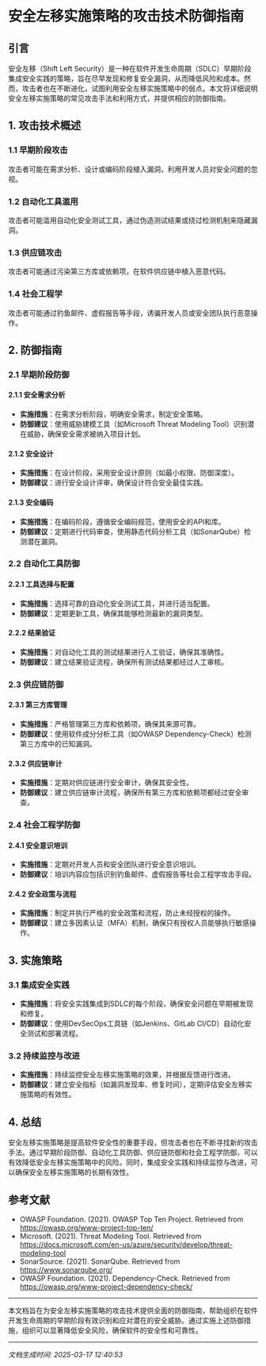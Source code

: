 # 安全左移实施策略的攻击技术防御指南

## 引言

安全左移（Shift Left Security）是一种在软件开发生命周期（SDLC）早期阶段集成安全实践的策略，旨在尽早发现和修复安全漏洞，从而降低风险和成本。然而，攻击者也在不断进化，试图利用安全左移实施策略中的弱点。本文将详细说明安全左移实施策略的常见攻击手法和利用方式，并提供相应的防御指南。

## 1. 攻击技术概述

### 1.1 早期阶段攻击
攻击者可能在需求分析、设计或编码阶段植入漏洞，利用开发人员对安全问题的忽视。

### 1.2 自动化工具滥用
攻击者可能滥用自动化安全测试工具，通过伪造测试结果或绕过检测机制来隐藏漏洞。

### 1.3 供应链攻击
攻击者可能通过污染第三方库或依赖项，在软件供应链中植入恶意代码。

### 1.4 社会工程学
攻击者可能通过钓鱼邮件、虚假报告等手段，诱骗开发人员或安全团队执行恶意操作。

## 2. 防御指南

### 2.1 早期阶段防御

#### 2.1.1 安全需求分析
- **实施措施**：在需求分析阶段，明确安全需求，制定安全策略。
- **防御建议**：使用威胁建模工具（如Microsoft Threat Modeling Tool）识别潜在威胁，确保安全需求被纳入项目计划。

#### 2.1.2 安全设计
- **实施措施**：在设计阶段，采用安全设计原则（如最小权限、防御深度）。
- **防御建议**：进行安全设计评审，确保设计符合安全最佳实践。

#### 2.1.3 安全编码
- **实施措施**：在编码阶段，遵循安全编码规范，使用安全的API和库。
- **防御建议**：定期进行代码审查，使用静态代码分析工具（如SonarQube）检测潜在漏洞。

### 2.2 自动化工具防御

#### 2.2.1 工具选择与配置
- **实施措施**：选择可靠的自动化安全测试工具，并进行适当配置。
- **防御建议**：定期更新工具，确保其能够检测最新的漏洞类型。

#### 2.2.2 结果验证
- **实施措施**：对自动化工具的测试结果进行人工验证，确保其准确性。
- **防御建议**：建立结果验证流程，确保所有测试结果都经过人工审核。

### 2.3 供应链防御

#### 2.3.1 第三方库管理
- **实施措施**：严格管理第三方库和依赖项，确保其来源可靠。
- **防御建议**：使用软件成分分析工具（如OWASP Dependency-Check）检测第三方库中的已知漏洞。

#### 2.3.2 供应链审计
- **实施措施**：定期对供应链进行安全审计，确保其安全性。
- **防御建议**：建立供应链审计流程，确保所有第三方库和依赖项都经过安全审查。

### 2.4 社会工程学防御

#### 2.4.1 安全意识培训
- **实施措施**：定期对开发人员和安全团队进行安全意识培训。
- **防御建议**：培训内容应包括识别钓鱼邮件、虚假报告等社会工程学攻击手段。

#### 2.4.2 安全政策与流程
- **实施措施**：制定并执行严格的安全政策和流程，防止未经授权的操作。
- **防御建议**：建立多因素认证（MFA）机制，确保只有授权人员能够执行敏感操作。

## 3. 实施策略

### 3.1 集成安全实践
- **实施措施**：将安全实践集成到SDLC的每个阶段，确保安全问题在早期被发现和修复。
- **防御建议**：使用DevSecOps工具链（如Jenkins、GitLab CI/CD）自动化安全测试和部署流程。

### 3.2 持续监控与改进
- **实施措施**：持续监控安全左移实施策略的效果，并根据反馈进行改进。
- **防御建议**：建立安全指标（如漏洞发现率、修复时间），定期评估安全左移实施策略的有效性。

## 4. 总结

安全左移实施策略是提高软件安全性的重要手段，但攻击者也在不断寻找新的攻击手法。通过早期阶段防御、自动化工具防御、供应链防御和社会工程学防御，可以有效降低安全左移实施策略中的风险。同时，集成安全实践和持续监控与改进，可以确保安全左移实施策略的长期有效性。

## 参考文献

- OWASP Foundation. (2021). OWASP Top Ten Project. Retrieved from https://owasp.org/www-project-top-ten/
- Microsoft. (2021). Threat Modeling Tool. Retrieved from https://docs.microsoft.com/en-us/azure/security/develop/threat-modeling-tool
- SonarSource. (2021). SonarQube. Retrieved from https://www.sonarqube.org/
- OWASP Foundation. (2021). Dependency-Check. Retrieved from https://owasp.org/www-project-dependency-check/

---

本文档旨在为安全左移实施策略的攻击技术提供全面的防御指南，帮助组织在软件开发生命周期的早期阶段有效识别和应对潜在的安全威胁。通过实施上述防御措施，组织可以显著降低安全风险，确保软件的安全性和可靠性。

---

*文档生成时间: 2025-03-17 12:40:53*
